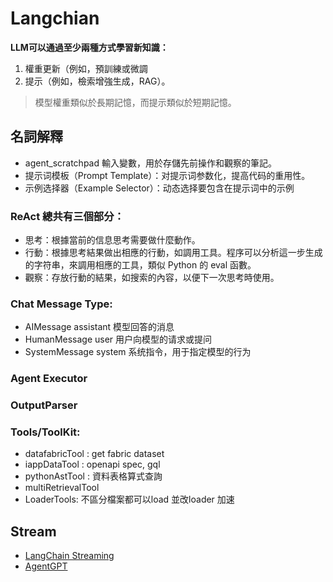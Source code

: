 # Langchian

**LLM可以通過至少兩種方式學習新知識：**
1. 權重更新（例如，預訓練或微調
2. 提示（例如，檢索增強生成，RAG）。
> 模型權重類似於長期記憶，而提示類似於短期記憶。

## 名詞解釋
+ agent_scratchpad 輸入變數，用於存儲先前操作和觀察的筆記。
+ 提示词模板（Prompt Template）：对提示词参数化，提高代码的重用性。
+ 示例选择器（Example Selector）：动态选择要包含在提示词中的示例
### ReAct 總共有三個部分：
+ 思考：根據當前的信息思考需要做什麼動作。
+ 行動：根據思考結果做出相應的行動，如調用工具。程序可以分析這一步生成的字符串，來調用相應的工具，類似 Python 的 eval 函數。
+ 觀察：存放行動的結果，如搜索的內容，以便下一次思考時使用。
### Chat Message Type:
+ AIMessage	assistant	模型回答的消息
+ HumanMessage	user	用户向模型的请求或提问
+ SystemMessage	system	系统指令，用于指定模型的行为

### Agent Executor

### OutputParser

### Tools/ToolKit:
- datafabricTool : get fabric dataset
- iappDataTool   : openapi spec, gql
- pythonAstTool  : 資料表格算式查詢
- multiRetrievalTool
- LoaderTools: 不區分檔案都可以load 並改loader 加速

## Stream
- [LangChain Streaming](https://www.youtube.com/watch?v=juzD9h9ewV8)
- [AgentGPT](https://agentgpt.reworkd.ai/zh)





















